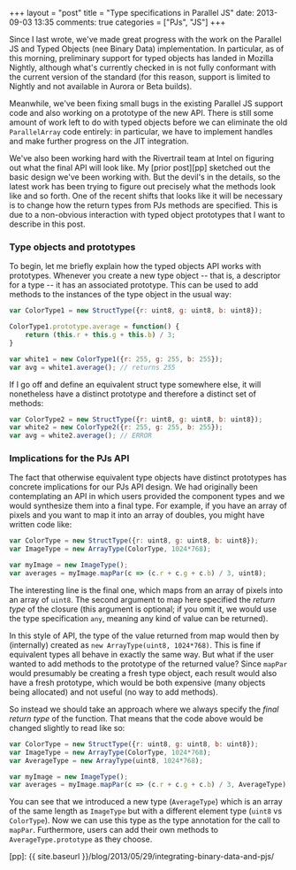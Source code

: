 +++
layout = "post"
title = "Type specifications in Parallel JS"
date: 2013-09-03 13:35
comments: true
categories = ["PJs", "JS"]
+++

Since I last wrote, we've made great progress with the work on the
Parallel JS and Typed Objects (nee Binary Data) implementation.  In
particular, as of this morning, preliminary support for typed objects
has landed in Mozilla Nightly, although what's currently checked in is
not fully conformant with the current version of the standard (for
this reason, support is limited to Nightly and not available in Aurora
or Beta builds).

Meanwhile, we've been fixing small bugs in the existing Parallel JS
support code and also working on a prototype of the new API. There is
still some amount of work left to do with typed objects before we can
eliminate the old `ParallelArray` code entirely: in particular, we
have to implement handles and make further progress on the JIT
integration.

We've also been working hard with the Rivertrail team at Intel on
figuring out what the final API will look like. My [prior post][pp]
sketched out the basic design we've been working with. But the devil's
in the details, so the latest work has been trying to figure out
precisely what the methods look like and so forth.  One of the recent
shifts that looks like it will be necessary is to change how the
return types from PJs methods are specified. This is due to a
non-obvious interaction with typed object prototypes that I want to
describe in this post.

<!-- more -->

### Type objects and prototypes

To begin, let me briefly explain how the typed objects API works with
prototypes. Whenever you create a new type object -- that is, a
descriptor for a type -- it has an associated prototype. This can be
used to add methods to the instances of the type object in the usual
way:

```js
var ColorType1 = new StructType({r: uint8, g: uint8, b: uint8});

ColorType1.prototype.average = function() {
    return (this.r + this.g + this.b) / 3;
}

var white1 = new ColorType1({r: 255, g: 255, b: 255});
var avg = white1.average(); // returns 255
```

If I go off and define an equivalent struct type somewhere else, it
will nonetheless have a distinct prototype and therefore a distinct
set of methods:

```js
var ColorType2 = new StructType({r: uint8, g: uint8, b: uint8});
var white2 = new ColorType2({r: 255, g: 255, b: 255});
var avg = white2.average(); // ERROR
```

### Implications for the PJs API

The fact that otherwise equivalent type objects have distinct
prototypes has concrete implications for our PJs API design.  We had
originally been contemplating an API in which users provided the
component types and we would synthesize them into a final type. For
example, if you have an array of pixels and you want to map it into an
array of doubles, you might have written code like:

```js
var ColorType = new StructType({r: uint8, g: uint8, b: uint8});
var ImageType = new ArrayType(ColorType, 1024*768);

var myImage = new ImageType();
var averages = myImage.mapPar(c => (c.r + c.g + c.b) / 3, uint8);
```
    
The interesting line is the final one, which maps from an array of
pixels into an array of `uint8`. The second argument to map here
specified the *return type* of the closure (this argument is optional;
if you omit it, we would use the type specification `any`, meaning any
kind of value can be returned).

In this style of API, the type of the value returned from map would
then by (internally) created as `new ArrayType(uint8, 1024*768)`. This
is fine if equivalent types all behave in exactly the same way. But
what if the user wanted to add methods to the prototype of the
returned value? Since `mapPar` would presumably be creating a fresh type
object, each result would also have a fresh prototype, which would be
both expensive (many objects being allocated) and not useful (no way
to add methods).

So instead we should take an approach where we always specify the
*final return type* of the function. That means that the code above
would be changed slightly to read like so:

```js
var ColorType = new StructType({r: uint8, g: uint8, b: uint8});
var ImageType = new ArrayType(ColorType, 1024*768);
var AverageType = new ArrayType(uint8, 1024*768);

var myImage = new ImageType();
var averages = myImage.mapPar(c => (c.r + c.g + c.b) / 3, AverageType);
```
    
You can see that we introduced a new type (`AverageType`) which is an
array of the same length as `ImageType` but with a different element
type (`uint8` vs `ColorType`). Now we can use this type as the type
annotation for the call to `mapPar`. Furthermore, users can add their
own methods to `AverageType.prototype` as they choose.

[pp]: {{ site.baseurl }}/blog/2013/05/29/integrating-binary-data-and-pjs/
